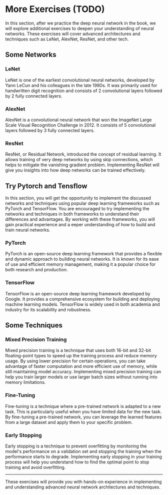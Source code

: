 # More Exercises (TODO)

In this section, after we practice the deep neural network in the book,
we will explore additional exercises to deepen your understanding of
neural networks. These exercises will cover advanced architectures and
techniques such as LeNet, AlexNet, ResNet, and other tech.

## Some Networks

### LeNet
LeNet is one of the earliest convolutional neural networks, developed by
Yann LeCun and his colleagues in the late 1980s. It was primarily used for
handwritten digit recognition and consists of 2 convolutional layers followed
by 2 fully connected layers.

### AlexNet
AlexNet is a convolutional neural network that won the ImageNet Large Scale
Visual Recognition Challenge in 2012. It consists of 5 convolutional layers
followed by 3 fully connected layers.

### ResNet
ResNet, or Residual Network, introduced the concept of residual learning.
It allows training of very deep networks by using skip connections, which helps
to mitigate the vanishing gradient problem. Implementing ResNet will give you
insights into how deep networks can be trained effectively.

## Try Pytorch and Tensflow
In this section, you will get the opportunity to implement the discussed
networks and techniques using popular deep learning frameworks such as
PyTorch and TensorFlow. You are encouraged to try implementing the networks and
techniques in both frameworks to understand their differences and advantages.
By working with these frameworks, you will gain practical experience and a
eeper understanding of how to build and train neural networks.

### PyTorch
PyTorch is an open-source deep learning framework that provides a flexible and
dynamic approach to building neural networks. It is known for its ease of use
and efficient memory management, making it a popular choice for both research
and production.

### TensorFlow
TensorFlow is an open-source deep learning framework developed by Google. It
provides a comprehensive ecosystem for building and deploying machine learning
models. TensorFlow is widely used in both academia and industry for its
scalability and robustness.

## Some Techniques

### Mixed Precision Training
Mixed precision training is a technique that uses both 16-bit and 32-bit
floating-point types to speed up the training process and reduce memory usage.
By using lower precision for certain operations, you can take advantage of
faster computation and more efficient use of memory, while still maintaining
model accuracy. Implementing mixed precision training can help you train larger
models or use larger batch sizes without running into memory limitations.

### Fine-Tuning
Fine-tuning is a technique where a pre-trained network is adapted to a new task.
This is particularly useful when you have limited data for the new task.
By fine-tuning a pre-trained network, you can leverage the learned features
from a large dataset and apply them to your specific problem.

### Early Stopping
Early stopping is a technique to prevent overfitting by monitoring the model's
performance on a validation set and stopping the training when the performance
starts to degrade. Implementing early stopping in your training process will
help you understand how to find the optimal point to stop training and avoid
overfitting.

---
These exercises will provide you with hands-on experience in implementing and
understanding advanced neural network architectures and techniques.
